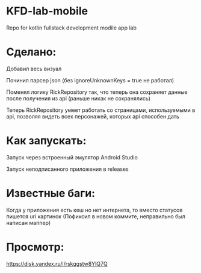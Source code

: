 # KFD-lab-mobile

Repo for kotlin fullstack development modile app lab

# Сделано:

Добавил весь визуал

Починил парсер json (без ignoreUnknownKeys = true не работал)

Поменял логику RickRepository так, что теперь она сохраняет данные после получения из api (раньше никак не сохранялись)

Теперь RickRepository умеет работать со страницами, используемыми в api, позволяя видеть всех персонажей, которых api способен дать

# Как запускать:

Запуск через встроенный эмулятор Android Studio

Запуск неподписанного приложения в releases

# Известные баги:

Когда у приложения есть кеш но нет интернета, то вместо статусов пишется uri картинок (Пофиксил в новом коммите, неправильно был написан маппер)

# Просмотр:

https://disk.yandex.ru/i/rskggstw8YlQ7Q
